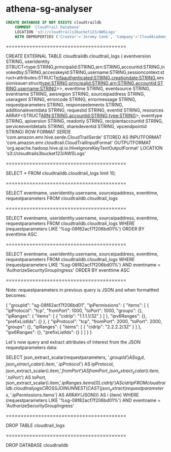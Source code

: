 # athena-sg-analyser

```sql
CREATE DATABASE IF NOT EXISTS cloudtraildb
    COMMENT 'CloudTrail Database'
    LOCATION 's3://cloudtrails3bucket123/AWSLogs'
    WITH DBPROPERTIES ('Creator'='Jeremy Cook', 'Company'='CloudAcademy', 'Created'='2019')
```

=========================================

CREATE EXTERNAL TABLE cloudtraildb.cloudtrail_logs (
  eventversion STRING,
  useridentity STRUCT<type:STRING,principalid:STRING,arn:STRING,accountid:STRING,invokedby:STRING,accesskeyid:STRING,username:STRING,sessioncontext:struct<attributes:STRUCT<mfaauthenticated:STRING,creationdate:STRING>,sessionissuer:struct<type:STRING,principalid:STRING,arn:STRING,accountid:STRING,username:STRING>>>,
  eventtime STRING,
  eventsource STRING,
  eventname STRING,
  awsregion STRING,
  sourceipaddress STRING,
  useragent STRING,
  errorcode STRING,
  errormessage STRING,
  requestparameters STRING,
  responseelements STRING,
  additionaleventdata STRING,
  requestid STRING,
  eventid STRING,
  resources ARRAY<STRUCT<ARN:STRING,accountid:STRING,type:STRING>>,
  eventtype STRING,
  apiversion STRING,
  readonly STRING,
  recipientaccountid STRING,
  serviceeventdetails STRING,
  sharedeventid STRING,
  vpcendpointid STRING)
ROW FORMAT SERDE 
  'com.amazon.emr.hive.serde.CloudTrailSerde' 
STORED AS INPUTFORMAT 
  'com.amazon.emr.cloudtrail.CloudTrailInputFormat' 
OUTPUTFORMAT 
  'org.apache.hadoop.hive.ql.io.HiveIgnoreKeyTextOutputFormat'
LOCATION
  's3://cloudtrails3bucket123/AWSLogs'

=========================================

SELECT * FROM cloudtraildb.cloudtrail_logs limit 10;

=========================================

SELECT eventname,
        useridentity.username,
        sourceipaddress,
        eventtime,
        requestparameters
FROM cloudtraildb.cloudtrail_logs

=========================================

SELECT eventname,
        useridentity.username,
        sourceipaddress,
        eventtime,
        requestparameters
FROM cloudtraildb.cloudtrail_logs
WHERE (requestparameters LIKE '%sg-08f82acf7f206bd01%')
ORDER BY eventtime ASC

=========================================

SELECT eventname,
        useridentity.username,
        sourceipaddress,
        eventtime,
        requestparameters
FROM cloudtraildb.cloudtrail_logs
WHERE (requestparameters LIKE '%sg-08f82acf7f206bd01%')
AND eventname = 'AuthorizeSecurityGroupIngress'
ORDER BY eventtime ASC

=========================================

Note: requestparameters in previous query is JSON and when formattted becomes:

{
  "groupId": "sg-08f82acf7f206bd01",
  "ipPermissions": {
    "items": [
      {
        "ipProtocol": "tcp",
        "fromPort": 1000,
        "toPort": 1000,
        "groups": {},
        "ipRanges": {
          "items": [
            {
              "cidrIp": "1.1.1.1/32"
            }
          ]
        },
        "ipv6Ranges": {},
        "prefixListIds": {}
      },
      {
        "ipProtocol": "tcp",
        "fromPort": 2000,
        "toPort": 2000,
        "groups": {},
        "ipRanges": {
          "items": [
            {
              "cidrIp": "2.2.2.2/32"
            }
          ]
        },
        "ipv6Ranges": {},
        "prefixListIds": {}
      }
    ]
  }
}

Let's now query and extract attributes of interest from the JSON requestparameters data:

SELECT json_extract_scalar(requestparameters, '$.groupId') AS sg_id,
       json_extract_scalar(i.item,'$.ipProtocol') AS ipProtocol,
       json_extract_scalar(i.item,'$.fromPort') AS fromPort,
       json_extract_scalar(i.item,'$.toPort') AS toPort,
       json_extract_scalar(i.item,'$.ipRanges.items[0].cidrIp') AS cidrIp
FROM cloudtraildb.cloudtrail_logs
    CROSS JOIN UNNEST (CAST(json_extract(requestparameters,'$.ipPermissions.items') 
        AS ARRAY(JSON))) AS i (item)
WHERE (requestparameters LIKE '%sg-08f82acf7f206bd01%')
AND eventname = 'AuthorizeSecurityGroupIngress'

=========================================

DROP TABLE cloudtrail_logs

=========================================

DROP DATABASE cloudtraildb
